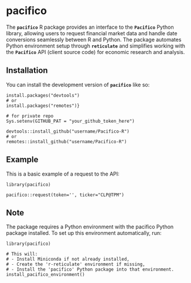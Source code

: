 
# pacifico

<!-- badges: start -->
<!-- badges: end -->

The **`pacifico`** R package provides an interface to the **`Pacifico`** Python library, allowing users to request financial market data and handle date conversions seamlessly between R and Python. The package automates Python environment setup through **`reticulate`** and simplifies working with the **`Pacifico`** API (client source code) for economic research and analysis.

## Installation

You can install the development version of **`pacifico`** like so:
``` 
install.packages("devtools")
# or
install.packages("remotes")}

# for private repo
Sys.setenv(GITHUB_PAT = "your_github_token_here")

devtools::install_github("username/Pacifico-R")
# or
remotes::install_github("username/Pacifico-R")
``` 

## Example

This is a basic example of a request to the API:
``` 
library(pacifico)

pacifico::request(token='', ticker="CLP@TPM")

``` 

## Note

The package requires a Python environment with the pacifico Python package installed.
To set up this environment automatically, run:


```
library(pacifico)

# This will:
# - Install Miniconda if not already installed,
# - Create the 'r-reticulate' environment if missing,
# - Install the 'pacifico' Python package into that environment.
install_pacifico_environment()

```

